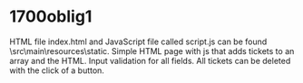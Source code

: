 # 1700oblig1
HTML file index.html and JavaScript file called script.js
can be found \src\main\resources\static.
Simple HTML page with js that adds tickets to an array and the HTML.
Input validation for all fields.
All tickets can be deleted with the click of a button.
